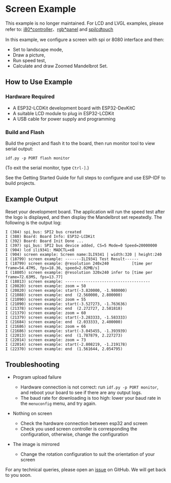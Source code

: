 # Screen Example

This example is no longer maintained. For LCD and LVGL examples, please refer to: [i80*controller](https://github.com/espressif/esp-idf/tree/master/examples/peripherals/lcd/i80*controller)、[rgb*panel](https://github.com/espressif/esp-idf/tree/master/examples/peripherals/lcd/rgb*panel) and [spi*lcd*touch](https://github.com/espressif/esp-idf/tree/master/examples/peripherals/lcd/spi*lcd*touch)

In this example, we configure a screen with spi or 8080 interface and then:
* Set to landscape mode,
* Draw a picture,
* Run speed test,
* Calculate and draw Zoomed Mandelbrot Set.

## How to Use Example

### Hardware Required

* A ESP32-LCDKit development board with ESP32-DevKitC
* A suitable LCD module to plug in ESP32-LCDKit
* A USB cable for power supply and programming

### Build and Flash

Build the project and flash it to the board, then run monitor tool to view serial output:

```
idf.py -p PORT flash monitor
```

(To exit the serial monitor, type ``Ctrl-]``.)

See the Getting Started Guide for full steps to configure and use ESP-IDF to build projects.

## Example Output

Reset your development board. The application will run the speed test after the logo is displayed, and then display the Mandelbrot set repeatedly. The following is the output log:

```
I (384) spi_bus: SPI2 bus created
I (388) Board: Board Info: ESP32-LCDKit
I (392) Board: Board Init Done ...
I (397) spi_bus: SPI2 bus device added, CS=5 Mode=0 Speed=20000000
I (904) lcd ili9341: MADCTL=e8
I (904) screen example: Screen name:ILI9341 | width:320 | height:240
I (18799) screen example: -------ILI9341 Test Result------
I (18799) screen example: @resolution 240x240          [time per frame=54.47MS, fps=18.36, speed=2.02MB/s]
I (18805) screen example: @resolution 320x240 infer to [time per frame=72.63MS, fps=13.77]
I (18813) screen example: -------------------------------------
I (20820) screen example: zoom = 50
I (20820) screen example: start(-3.820000, -1.980000)
I (21088) screen example: end  (2.560000, 2.800000)
I (21090) screen example: zoom = 55
I (21090) screen example: start(-3.527273, -1.763636)
I (21378) screen example: end  (2.272727, 2.581818)
I (21379) screen example: zoom = 60
I (21379) screen example: start(-3.283333, -1.583333)
I (21684) screen example: end  (2.033333, 2.400000)
I (21686) screen example: zoom = 66
I (21686) screen example: start(-3.045455, -1.393939)
I (22013) screen example: end  (1.787879, 2.227273)
I (22014) screen example: zoom = 73
I (22014) screen example: start(-2.808219, -1.219178)
I (22370) screen example: end  (1.561644, 2.054795)
```

## Troubleshooting

* Program upload failure

    * Hardware connection is not correct: run `idf.py -p PORT monitor`, and reboot your board to see if there are any output logs.
    * The baud rate for downloading is too high: lower your baud rate in the `menuconfig` menu, and try again.

* Nothing on screen

    * Check the hardware connection between esp32 and screen
    * Check you used screen controller is corresponding the configuration, otherwise, change the configuration

* The image is mirrored

    * Change the rotation configuration to suit the orientation of your screen

For any technical queries, please open an [issue](https://github.com/espressif/esp-iot-solution/issues) on GitHub. We will get back to you soon.
